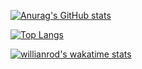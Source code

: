 [![Anurag's GitHub stats](https://github-readme-stats.vercel.app/api?username=unbeeyt)](https://github.com/anuraghazra/github-readme-stats)

[![Top Langs](https://github-readme-stats.vercel.app/api/top-langs/?username=anuraghazra&layout=compact)](https://github.com/anuraghazra/github-readme-stats)

[![willianrod's wakatime stats](https://github-readme-stats.vercel.app/api/wakatime?username=unbee_yt)](https://github.com/anuraghazra/github-readme-stats)
